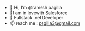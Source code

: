 - 👋 Hi, I’m @ramesh pagilla
- 👀I am in lovewith Salesforce
- 🌱 Fullstack .net Developer
- 📫 reach me : pagilla3@gmail.com

<!---
ramspagilla/ramspagilla is a ✨ special ✨ repository because its `README.md` (this file) appears on your GitHub profile.
You can click the Preview link to take a look at your changes.
--->
